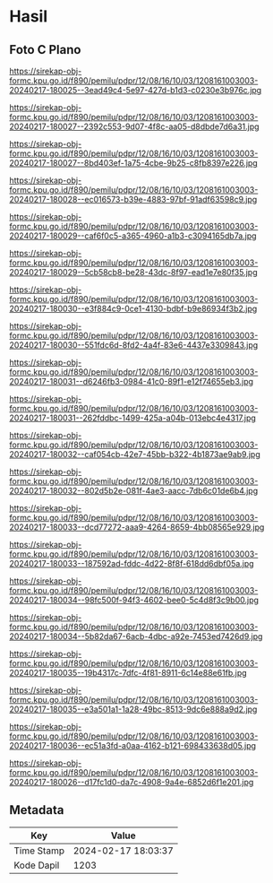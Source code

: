 # Hasil

## Foto C Plano

https://sirekap-obj-formc.kpu.go.id/f890/pemilu/pdpr/12/08/16/10/03/1208161003003-20240217-180025--3ead49c4-5e97-427d-b1d3-c0230e3b976c.jpg

https://sirekap-obj-formc.kpu.go.id/f890/pemilu/pdpr/12/08/16/10/03/1208161003003-20240217-180027--2392c553-9d07-4f8c-aa05-d8dbde7d6a31.jpg

https://sirekap-obj-formc.kpu.go.id/f890/pemilu/pdpr/12/08/16/10/03/1208161003003-20240217-180027--8bd403ef-1a75-4cbe-9b25-c8fb8397e226.jpg

https://sirekap-obj-formc.kpu.go.id/f890/pemilu/pdpr/12/08/16/10/03/1208161003003-20240217-180028--ec016573-b39e-4883-97bf-91adf63598c9.jpg

https://sirekap-obj-formc.kpu.go.id/f890/pemilu/pdpr/12/08/16/10/03/1208161003003-20240217-180029--caf6f0c5-a365-4960-a1b3-c3094165db7a.jpg

https://sirekap-obj-formc.kpu.go.id/f890/pemilu/pdpr/12/08/16/10/03/1208161003003-20240217-180029--5cb58cb8-be28-43dc-8f97-ead1e7e80f35.jpg

https://sirekap-obj-formc.kpu.go.id/f890/pemilu/pdpr/12/08/16/10/03/1208161003003-20240217-180030--e3f884c9-0ce1-4130-bdbf-b9e86934f3b2.jpg

https://sirekap-obj-formc.kpu.go.id/f890/pemilu/pdpr/12/08/16/10/03/1208161003003-20240217-180030--551fdc6d-8fd2-4a4f-83e6-4437e3309843.jpg

https://sirekap-obj-formc.kpu.go.id/f890/pemilu/pdpr/12/08/16/10/03/1208161003003-20240217-180031--d6246fb3-0984-41c0-89f1-e12f74655eb3.jpg

https://sirekap-obj-formc.kpu.go.id/f890/pemilu/pdpr/12/08/16/10/03/1208161003003-20240217-180031--262fddbc-1499-425a-a04b-013ebc4e4317.jpg

https://sirekap-obj-formc.kpu.go.id/f890/pemilu/pdpr/12/08/16/10/03/1208161003003-20240217-180032--caf054cb-42e7-45bb-b322-4b1873ae9ab9.jpg

https://sirekap-obj-formc.kpu.go.id/f890/pemilu/pdpr/12/08/16/10/03/1208161003003-20240217-180032--802d5b2e-081f-4ae3-aacc-7db6c01de6b4.jpg

https://sirekap-obj-formc.kpu.go.id/f890/pemilu/pdpr/12/08/16/10/03/1208161003003-20240217-180033--dcd77272-aaa9-4264-8659-4bb08565e929.jpg

https://sirekap-obj-formc.kpu.go.id/f890/pemilu/pdpr/12/08/16/10/03/1208161003003-20240217-180033--187592ad-fddc-4d22-8f8f-618dd6dbf05a.jpg

https://sirekap-obj-formc.kpu.go.id/f890/pemilu/pdpr/12/08/16/10/03/1208161003003-20240217-180034--98fc500f-94f3-4602-bee0-5c4d8f3c9b00.jpg

https://sirekap-obj-formc.kpu.go.id/f890/pemilu/pdpr/12/08/16/10/03/1208161003003-20240217-180034--5b82da67-6acb-4dbc-a92e-7453ed7426d9.jpg

https://sirekap-obj-formc.kpu.go.id/f890/pemilu/pdpr/12/08/16/10/03/1208161003003-20240217-180035--19b4317c-7dfc-4f81-8911-6c14e88e61fb.jpg

https://sirekap-obj-formc.kpu.go.id/f890/pemilu/pdpr/12/08/16/10/03/1208161003003-20240217-180035--e3a501a1-1a28-49bc-8513-9dc6e888a9d2.jpg

https://sirekap-obj-formc.kpu.go.id/f890/pemilu/pdpr/12/08/16/10/03/1208161003003-20240217-180036--ec51a3fd-a0aa-4162-b121-698433638d05.jpg

https://sirekap-obj-formc.kpu.go.id/f890/pemilu/pdpr/12/08/16/10/03/1208161003003-20240217-180026--d17fc1d0-da7c-4908-9a4e-6852d6f1e201.jpg


## Metadata

| Key        | Value               |
| ---------- | ------------------- |
| Time Stamp | 2024-02-17 18:03:37 |
| Kode Dapil | 1203                |



